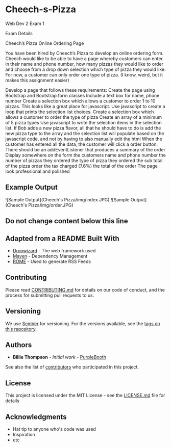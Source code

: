 # Cheech-s-Pizza
Web Dev 2 Exam 1

Exam Details

Cheech’s Pizza Online Ordering Page

You have been hired by Cheech’s Pizza to develop an online ordering form. Cheech would like to be able to have a page whereby customers can enter in their name and phone number, how many pizzas they would like to order and choose from a drop down selection which type of pizza they would like. For now, a customer can only order one type of pizza. (I know, weird, but it makes this assignment easier)

Develop a page that follows these requirements: Create the page using Bootstrap and Bootstrap form classes Include a text box for name, phone number Create a selection box which allows a customer to order 1 to 10 pizzas. This looks like a great place for javascript. Use javascript to create a loop that prints the selection list choices. Create a selection box which allows a customer to order the type of pizza Create an array of a minimum of 5 pizza types Use javascript to write the selection items in the selection list. If Bob adds a new pizza flavor, all that he should have to do is add the new pizza type to the array and the selection list will populate based on the javascript code, and not by having to also manually edit the html When the customer has entered all the data, the customer will click a order button. There should be an addEventListener that produces a summary of the order Display somewhere on the form the customers name and phone number the number of pizzas they ordered the type of pizza they ordered the sub total of the pizza order the tax charged (7.6%) the total of the order The page look professional and polished

## Example Output

![Sample Output](Cheech's Pizza/img/index.JPG)
![Sample Output](Cheech's Pizza/img/order.JPG)

## Do not change content below this line
## Adapted from a README Built With

* [Dropwizard](http://www.dropwizard.io/1.0.2/docs/) - The web framework used
* [Maven](https://maven.apache.org/) - Dependency Management
* [ROME](https://rometools.github.io/rome/) - Used to generate RSS Feeds

## Contributing

Please read [CONTRIBUTING.md](https://gist.github.com/PurpleBooth/b24679402957c63ec426) for details on our code of conduct, and the process for submitting pull requests to us.

## Versioning

We use [SemVer](http://semver.org/) for versioning. For the versions available, see the [tags on this repository](https://github.com/your/project/tags). 

## Authors

* **Billie Thompson** - *Initial work* - [PurpleBooth](https://github.com/PurpleBooth)

See also the list of [contributors](https://github.com/your/project/contributors) who participated in this project.

## License

This project is licensed under the MIT License - see the [LICENSE.md](LICENSE.md) file for details

## Acknowledgments

* Hat tip to anyone who's code was used
* Inspiration
* etc
